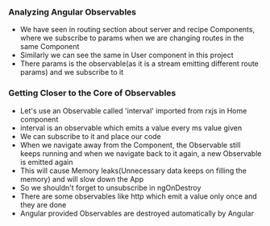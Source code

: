 ### Analyzing Angular Observables

* We have seen in routing section about server and recipe Components, where we subscribe to params when we are changing routes in the same Component
* Similarly we can see the same in User component in this project
* There params is the observable(as it is a stream emitting different route params) and we subscribe to it

### Getting Closer to the Core of Observables

* Let's use an Observable called 'interval' imported from rxjs in Home component
* interval is an observable which emits a value every ms value given
* We can subscribe to it and place our code
* When we navigate away from the Component, the Observable still keeps running and when we navigate back to it again, a new Observable is emitted again
* This will cause Memory leaks(Unnecessary data keeps on filling the memory) and will slow down the App
* So we shouldn't forget to unsubscribe in ngOnDestroy
* There are some observables like http which emit a value only once and they are done
* Angular provided Observables are destroyed automatically by Angular